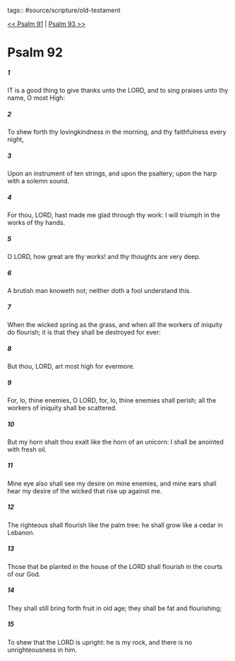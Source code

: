 tags:: #source/scripture/old-testament

[<< Psalm 91](old-testament/19_Psalms/Psalm_91.md) | [Psalm 93 >>](old-testament/19_Psalms/Psalm_93.md)

# Psalm 92

##### 1

IT is a good thing to give thanks unto the LORD, and to sing praises unto thy name, O most High:

##### 2

To shew forth thy lovingkindness in the morning, and thy faithfulness every night,

##### 3

Upon an instrument of ten strings, and upon the psaltery; upon the harp with a solemn sound.

##### 4

For thou, LORD, hast made me glad through thy work: I will triumph in the works of thy hands.

##### 5

O LORD, how great are thy works! and thy thoughts are very deep.

##### 6

A brutish man knoweth not; neither doth a fool understand this.

##### 7

When the wicked spring as the grass, and when all the workers of iniquity do flourish; it is that they shall be destroyed for ever:

##### 8

But thou, LORD, art most high for evermore.

##### 9

For, lo, thine enemies, O LORD, for, lo, thine enemies shall perish; all the workers of iniquity shall be scattered.

##### 10

But my horn shalt thou exalt like the horn of an unicorn: I shall be anointed with fresh oil.

##### 11

Mine eye also shall see my desire on mine enemies, and mine ears shall hear my desire of the wicked that rise up against me.

##### 12

The righteous shall flourish like the palm tree: he shall grow like a cedar in Lebanon.

##### 13

Those that be planted in the house of the LORD shall flourish in the courts of our God.

##### 14

They shall still bring forth fruit in old age; they shall be fat and flourishing;

##### 15

To shew that the LORD is upright: he is my rock, and there is no unrighteousness in him.
